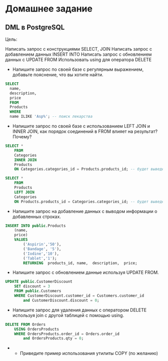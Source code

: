 # Домашнее задание
## DML в PostgreSQL
Цель:

Написать запрос с конструкциями SELECT, JOIN Написать запрос с добавлением данных INSERT INTO Написать запрос с обновлением данных с UPDATE FROM Использовать using для оператора DELETE

- Напишите запрос по своей базе с регулярным выражением, добавьте пояснение, что вы хотите найти.
``` sql
SELECT
  name,
  description,
  price
  FROM
  Products
  WHERE
  name ILIKE 'Asp%'; -- поиск лекарства
```
- Напишите запрос по своей базе с использованием LEFT JOIN и INNER JOIN, как порядок соединений в FROM влияет на результат? Почему?
``` sql
SELECT *
  	FROM
  	Categories
  	INNER JOIN
  	Products
  	ON Categories.categories_id = Products.products_id; -- будет выведены только пересечения, остальное отброшено (категории без продуктов.)

SELECT *
  	FROM
  	Products
  	LEFT JOIN
  	Categories
  	ON Products.products_id = Categories.categories_id; -- будет выведены все продукты и связаны с категориями
```
- Напишите запрос на добавление данных с выводом информации о добавленных строках.
``` sql
INSERT INTO public.Products
    (name,
    price)
  	VALUES
		('Aspirin','50'),
		('Bandage', '5'),
		('Iodine','10'),
		('Tablet','1');
	    RETURNING  products_id, name,  description,  price;
```
- Напишите запрос с обновлением данные используя UPDATE FROM.
``` sql
UPDATE public.CustomerDiscount
	SET discount = 3
	FROM public.Customers
	WHERE CustomerDiscount.customer_id = Customers.customer_id 
        and CustomerDiscount.discount = 0;
```
- Напишите запрос для удаления данных с оператором DELETE используя join с другой таблицей с помощью using.
``` sql !
DELETE FROM Orders
	USING OrdersProducts
	WHERE OrdersProducts.order_id = Orders.order_id
        and OrdersProducts.qty = 0;
```
- - Приведите пример использования утилиты COPY (по желанию)
``` sql
```
